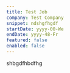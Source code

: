 ```yaml
---
title: Test Job
company: Test Company
snippet: ndshgfhgdf
startDate: yyyy-00-We
endDate: yyyy-48-Fr
featured: false
enabled: false
---
```

shbgdfhbdfhg
